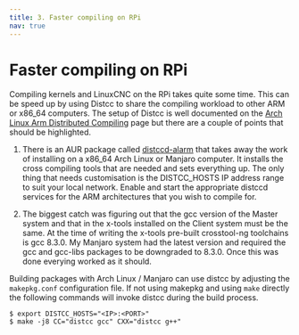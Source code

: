 ```yaml
---
title: 3. Faster compiling on RPi
nav: true
---
```


# Faster compiling on RPi

Compiling kernels and LinuxCNC on the RPi takes quite some time. This can be speed up by using Distcc to share the compiling workload to other ARM or x86_64 computers. The setup of Distcc is well documented on the [Arch Linux Arm Distributed Compiling](https://archlinuxarm.org/wiki/Distributed_Compiling) page but there are a couple of points that should be highlighted.

1. There is an AUR package called [distccd-alarm](https://aur.archlinux.org/pkgbase/distccd-alarm/) that takes away the work of installing on a x86_64 Arch Linux or Manjaro computer. It installs the cross compiling tools that are needed and sets everything up. The only thing that needs customisation is the DISTCC_HOSTS IP address range to suit your local network. Enable and start the appropriate distccd services for the ARM architectures that you wish to compile for.

2. The biggest catch was figuring out that the gcc version of the Master system and that in the x-tools installed on the Client system must be the same. At the time of writing the x-tools pre-built crosstool-ng toolchains is gcc 8.3.0. My Manjaro system had the latest version and required the gcc and gcc-libs packages to be downgraded to 8.3.0. Once this was done everying worked as it should.

Building packages with Arch Linux / Manjaro can use distcc by adjusting the `makepkg.conf` configuration file. If not using makepkg and using `make` directly the following commands will invoke distcc during the build process.

```
$ export DISTCC_HOSTS="<IP>:<PORT>"
$ make -j8 CC="distcc gcc" CXX="distcc g++"
```
